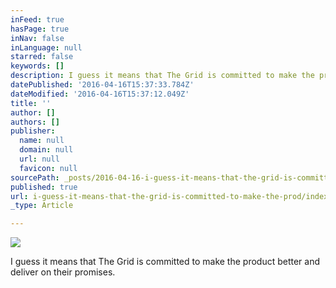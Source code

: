 ```yaml
---
inFeed: true
hasPage: true
inNav: false
inLanguage: null
starred: false
keywords: []
description: I guess it means that The Grid is committed to make the product better and deliver on their promises.
datePublished: '2016-04-16T15:37:33.784Z'
dateModified: '2016-04-16T15:37:12.049Z'
title: ''
author: []
authors: []
publisher:
  name: null
  domain: null
  url: null
  favicon: null
sourcePath: _posts/2016-04-16-i-guess-it-means-that-the-grid-is-committed-to-make-the-prod.md
published: true
url: i-guess-it-means-that-the-grid-is-committed-to-make-the-prod/index.html
_type: Article

---
```

![](https://the-grid-user-content.s3-us-west-2.amazonaws.com/603fad18-8609-49e4-8daf-c24a354cf7fc.png)

I guess it means that The Grid is committed to make the product better and deliver on their promises.